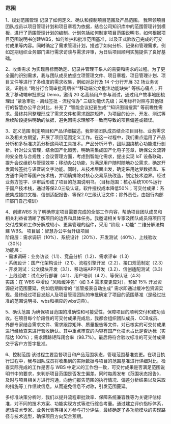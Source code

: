 ### 范围
1、规划范围管理
记录了如何定义、确认和控制项目范围及产品范围。 我带领项目团队成员以项目管理计划和项目章程为依据，结合公司知识库中的范围管理计划模板，进行了范围管理计划的编制。计划包括如何制定项目范围说明书，如何根据项目范围说明书创建WBS，如何维护和批准范围基准，以及正式验收己完成的可交付成果等内容。同时确定了需求管理计划，描述了如何分析、记录和管理需求，例如定期组织业务部门进行需求访谈与需求评审，为日后项目顺利实施提供了良好基础。
   
2、收集需求
为实现目标而确定、记录并管理干系人的需要和需求的过程。为了更全面的识别需求，我与团队成员依据立项管理文件、项目章程、项目管理计划、项目文件等进行了多维度的需求收集，例如对总行及 14 个分行开展 32 场业务访谈，识别出 “跨分行合同审批周期长”“移动端公文批注功能缺失” 等核心痛点；开发了移动端审批原型 Demo，邀请 20 名高频用户参与测试，通过用户故事地图梳理出 “紧急审批 - 离线签批 - 流程催办” 三级功能优先级；采用标杆对照与其他银行的智慧办公平台对比，补充了 “智能会议纪要生成”“知识图谱搜索” 等前瞻性需求。最终共同整理形成了需求文件和需求跟踪矩阵，为项目的设计、开发、测试等后续阶段提供明确的依据，避免因需求理解不一致而导致的项目偏差或错误。

3、定义范围
制定项目和产品详细描述。我带领团队成员结合项目目标、业务需求以及相关方期望，开展了项目范围定义工作。在这一过程中，我们重点运用了产品分析和多标准决策分析这两项工具技术。产品分析环节，团队围绕核心功能进行剖析。针对公文管理，结合国产化趋势，明确需集成国产化电子签章，确保公文流转的安全性与合规性；会议管理方面，考虑到智能化需求，提出实现 IoT 设备联动，提升会议组织与管理效率；移动办公功能，为满足用户随时随地办公需求，确定开发离线签批与语音转文字功能。同时，从技术层面出发，确定采用达梦数据库、东方通中间件等国产技术栈，并明确排除对核心交易系统改造，划定技术边界。经过业务方签字、评审后形成了项目的范围说明书。（目标范围：核心系统100%运行于国产技术栈，通过等保2.0三级认证，软件授权成本降低50%；可交付成果：系统集成接口文档、信创适配报告、等保2.0三级认证文件；除外责任，由银行内部IT部门自己培训）


4、创建WBS
为了明确界定项目需要完成的全部工作内容，帮助项目团队成员和相关利益者清晰了解项目的边界和具体任务。我邀请相关专家及团队成员将项目可交付成果和工作分解成较小、更易管理的组件，采用 “阶段 + 功能” 二维分解法构建 WBS。
    项目层：智慧办公平台升级项目  
    阶段层：需求调研（10%）、系统设计（20%）、开发测试（40%）、上线验收（30%）  
    功能层：  
    - 需求调研：业务访谈（1.1）、竞品分析（1.2）、需求评审（1.3）  
    - 系统设计：国产化架构设计（2.1）、流程引擎开发（2.2）、接口规范制定（2.3）  
    - 开发测试：公文模块开发（3.1）、移动端APP开发（3.2）、信创适配测试（3.3）  
    - 上线验收：试点分行部署（4.1）、用户培训（4.2）、等保认证（4.3）   
     实践：在 WBS 中增设 “风险缓冲包”（如 3.4 需求变更应对），预留 15% 开发资源应对范围蔓延，例如后期新增的 “监管报表自动生成” 需求即通过缓冲包资源实现。最终经过项目发起人及项目管理团队的审批确定了项目的范围基准（是经过批准的范围说明书、wbs和相应的wbs词典）。

5、确认范围
为确保项目范围的准确性和可接受性，保障项目的顺利交付和成功验收。在项目每个阶段性的可交付成果完成后，我都会组织团队成员、CCB成员、外部专家结合需求文件、需求跟踪矩阵、质量报告等文件，对已核实的可交付成果进行经检查来进行验收确认。其中重点审查的内容有国产化技术占比是否达标（实际达 100%）；需求跟踪矩阵闭合率（98.7%）。最后将符合验收标准的可交付成果交于客户方签字批准。

6、控制范围
该过程主要监督项目和产品范围状态，管理范围基准变更。在项目执行过程中，我与团队成员将收集到的实际数据与项目的范围基准进行详细对比，检查实际完成的工作是否与 WBS 中定义的工作包一致，可交付成果是否满足范围说明书中的要求，来判断项目范围是否发生偏差。同时每周发布《范围状态报告》，及时与项目相关方进行沟通，向他们报告范围的执行情况、偏差分析结果以及采取的措施等工作绩效信息。从而避免信息不对称，引发范围蔓延。


  多标准决策分析时，我们以提升流程审批效率、保障系统兼容性等为关键评估标准，对不同的技术方案、功能实现方式等进行综合考量。通过建立评价指标体系，邀请技术专家、业务代表等相关方参与打分评估，最终确定了各功能模块的实现路径与技术选型，确保项目方向契合预期。
